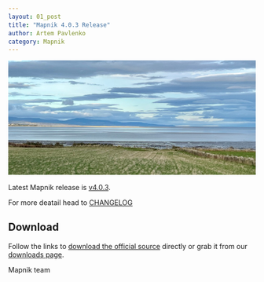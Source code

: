 ```yaml
---
layout: 01_post
title: "Mapnik 4.0.3 Release"
author: Artem Pavlenko
category: Mapnik
---
```


![image](/images/dornoch-from-tain.jpg)

Latest Mapnik release is [v4.0.3](https://github.com/mapnik/mapnik/releases/tag/v4.0.3).

For more deatail head to  [CHANGELOG](https://github.com/mapnik/mapnik/blob/v4.0.3/CHANGELOG.md#mapnik-403)

## Download

Follow the links to [download the official source](https://github.com/mapnik/mapnik/releases/tag/v4.0.3) directly or grab it from our [downloads page](/pages/downloads.html).

Mapnik team
